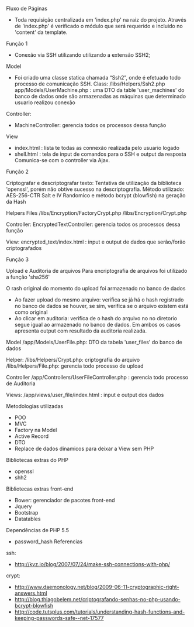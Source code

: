 
Fluxo de Páginas

- Toda requisição centralizada em 'index.php' na raiz do projeto.
Através de 'index.php' é verificado o módulo que será requerido e incluido no 'content' da template.


Função 1

- Conexão via SSH utilizando utilizando a extensão SSH2;

Model
- Foi criado uma classe statica chamada “Ssh2”, onde é efetuado todo processo de comunicação SSH.
Class: /libs/Helpers/Ssh2.php
app/Models/UserMachine.php : uma DTO da table 'user_machines' do banco de dados onde são armazenadas as máquinas que determinado usuario realizou conexão

Controller:
-  MachineController: gerencia todos os processos dessa função

View
- index.html : lista te todas as connexão realizada pelo usuario logado
- shell.html : tela de input de comandos para o SSH e output da resposta
     Comunica-se com o controller via Ajax.

Função 2

Criptografar e descriptografar texto: 
Tentativa de utilização da biblioteca 'openssl', porém não obtive sucesso na descriptografia.
Método utilizado: AES-256-CTR
Salt e IV Randomico e método bcrypt (blowfish) na geração da Hash

Helpers Files
/libs/Encryption/FactoryCrypt.php
/libs/Encryption/Crypt.php

Controller:
EncryptedTextController: gerencia todos os processos dessa função

View:
encrypted_text/index.html : input e output de dados que serão/forão criptografados

Função 3

Upload e  Auditoria de arquivos
Para encriptografia de arquivos foi utilizado a função 'sha256'

O rash original do momento do upload foi armazenado no banco de dados

- Ao fazer upload do mesmo arquivo: verifica se já há o hash registrado no banco de dados
se houver, se sim, verifica se o arquivo existem está como original
- Ao clicar em auditoria: verifica de o hash do arquivo no no diretorio segue igual ao armazenado no banco de dados.
Em ambos os casos apresenta output com resultado da auditoria realizada.

Model
/app/Models/UserFile.php: DTO da tabela 'user_files' do banco de dados

Helper:
/libs/Helpers/Crypt.php: criptografia do arquivo
/libs/Helpers/File.php: gerencia todo processo de upload 

 Controller
/app/Controllers/UserFileController.php : gerencia todo processo de Auditoria 

Views:
/app/views/user_file/index.html : input e output dos dados




Metodologias utilizadas
- POO
- MVC
- Factory na Model
- Active Record
- DTO
- Replace de dados dinamicos para deixar a View sem PHP

Bibliotecas extras do PHP
- openssl
- shh2

Bibliotecas extras front-end
 - Bower: gerenciador de pacotes front-end
- Jquery
- Bootstrap
- Datatables


Dependências de PHP 5.5
- password_hash
Referencias

ssh:
 - http://kvz.io/blog/2007/07/24/make-ssh-connections-with-php/

crypt:
- http://www.daemonology.net/blog/2009-06-11-cryptographic-right-answers.html
- http://blog.thiagobelem.net/criptografando-senhas-no-php-usando-bcrypt-blowfish
- http://code.tutsplus.com/tutorials/understanding-hash-functions-and-keeping-passwords-safe--net-17577




